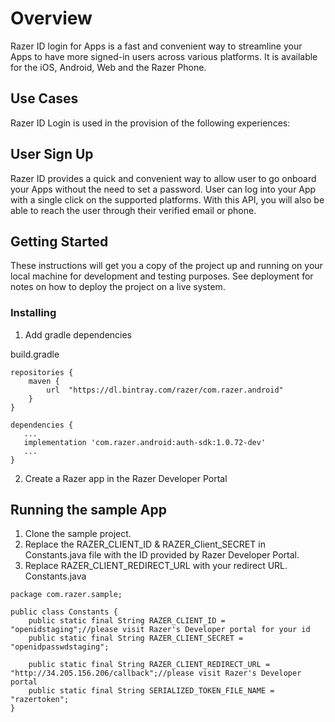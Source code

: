 # Overview

Razer ID login for Apps is a fast and convenient way to streamline your Apps to have more signed-in users across various platforms. It is available for the iOS, Android, Web and the Razer Phone.

## Use Cases
Razer ID Login is used in the provision of the following experiences:
## User Sign Up
Razer ID provides a quick and convenient way to allow user to go onboard your Apps without the need to set a password. User can log into your App with a single click on the supported platforms. With this API, you will also be able to reach the user through their verified email or phone.
## Getting Started

These instructions will get you a copy of the project up and running on your local machine for development and testing purposes. See deployment for notes on how to deploy the project on a live system.


### Installing

1. Add gradle dependencies

build.gradle
```
repositories {
    maven {
        url  "https://dl.bintray.com/razer/com.razer.android"
    }
}
 
dependencies {
   ...
   implementation 'com.razer.android:auth-sdk:1.0.72-dev'
   ...
}
```



2. Create a Razer app in the Razer Developer Portal

## Running the sample App
1. Clone the sample project.
2. Replace the RAZER_CLIENT_ID & RAZER_Client_SECRET in Constants.java file with the ID provided by Razer Developer Portal.
3. Replace RAZER_CLIENT_REDIRECT_URL with your redirect URL.
Constants.java
```
package com.razer.sample;

public class Constants {
    public static final String RAZER_CLIENT_ID = "openidstaging";//please visit Razer's Developer portal for your id
    public static final String RAZER_CLIENT_SECRET = "openidpasswdstaging";

    public static final String RAZER_CLIENT_REDIRECT_URL = "http://34.205.156.206/callback";//please visit Razer's Developer portal
    public static final String SERIALIZED_TOKEN_FILE_NAME = "razertoken";
}
```
